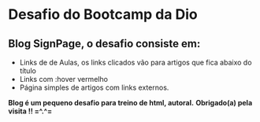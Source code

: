 <h1> Desafio do Bootcamp da Dio </h1>
<h2> Blog SignPage, o desafio consiste em: </h2>

<ul>
<li>Links de de Aulas, os links clicados vão para artigos que fica abaixo do título</li>
<li> Links com :hover vermelho </li>
<li> Página simples de artigos com links externos. </li>
</ul>

<strong> Blog é um pequeno desafio para treino de html, autoral.</strong>
<strong> Obrigado(a) pela visita !! =^.^= </strong>
